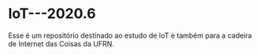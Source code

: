 # IoT---2020.6
Esse é um repositório destinado ao estudo de IoT e também para a cadeira de Internet das Coisas da UFRN.

